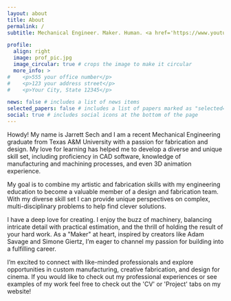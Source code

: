 ```yaml
---
layout: about
title: About
permalink: /
subtitle: Mechanical Engineer. Maker. Human. <a href='https://www.youtube.com/watch?v=-2J3EjYBYuU'>I reject your reality and substitute my own</a>.

profile:
  align: right
  image: prof_pic.jpg
  image_circular: true # crops the image to make it circular
  more_info: >
#    <p>555 your office number</p>
#    <p>123 your address street</p>
#    <p>Your City, State 12345</p>

news: false # includes a list of news items
selected_papers: false # includes a list of papers marked as "selected={true}"
social: true # includes social icons at the bottom of the page
---
```


Howdy! My name is Jarrett Sech and I am a recent Mechanical Engineering graduate from Texas A&M University with a passion for fabrication and design. My love for learning has helped me to develop a diverse and unique skill set, including proficiency in CAD software, knowledge of manufacturing and machining processes, and even 3D animation experience.

My goal is to combine my artistic and fabrication skills with my engineering education to become a valuable member of a design and fabrication team. With my diverse skill set I can provide unique perspectives on complex, multi-disciplinary problems to help find clever solutions.

I have a deep love for creating. I enjoy the buzz of machinery, balancing intricate detail with practical estimation, and the thrill of holding the result of your hard work. As a "Maker" at heart, inspired by creators like Adam Savage and Simone Giertz, I’m eager to channel my passion for building into a fulfilling career.

I’m excited to connect with like-minded professionals and explore opportunities in custom manufacturing, creative fabrication, and design for cinema. If you would like to check out my professional experiences or see examples of my work feel free to check out the 'CV' or 'Project' tabs on my website!
